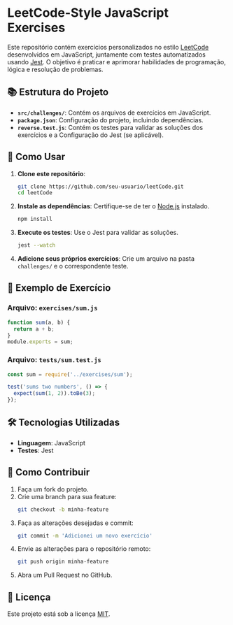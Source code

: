 # LeetCode-Style JavaScript Exercises

Este repositório contém exercícios personalizados no estilo [LeetCode](https://leetcode.com/) desenvolvidos em JavaScript, juntamente com testes automatizados usando [Jest](https://jestjs.io/). O objetivo é praticar e aprimorar habilidades de programação, lógica e resolução de problemas.

## 📚 Estrutura do Projeto

- **`src/challenges/`**: Contém os arquivos de exercícios em JavaScript.
- **`package.json`**: Configuração do projeto, incluindo dependências.
- **`reverse.test.js`**: Contém os testes para validar as soluções dos exercícios e a Configuração do Jest (se aplicável).

## 🚀 Como Usar

1. **Clone este repositório**:
   ```bash
   git clone https://github.com/seu-usuario/leetCode.git
   cd leetCode
   ```

2. **Instale as dependências**:
   Certifique-se de ter o [Node.js](https://nodejs.org/) instalado.
   ```bash
   npm install
   ```

3. **Execute os testes**:
   Use o Jest para validar as soluções.
   ```bash
   jest --watch
   ```

4. **Adicione seus próprios exercícios**:
   Crie um arquivo na pasta `challenges/` e o correspondente teste.

## 🧩 Exemplo de Exercício

### Arquivo: `exercises/sum.js`
```javascript
function sum(a, b) {
  return a + b;
}
module.exports = sum;
```

### Arquivo: `tests/sum.test.js`
```javascript
const sum = require('../exercises/sum');

test('sums two numbers', () => {
  expect(sum(1, 2)).toBe(3);
});
```

## 🛠️ Tecnologias Utilizadas

- **Linguagem**: JavaScript
- **Testes**: Jest

## 🤝 Como Contribuir

1. Faça um fork do projeto.
2. Crie uma branch para sua feature:
   ```bash
   git checkout -b minha-feature
   ```
3. Faça as alterações desejadas e commit:
   ```bash
   git commit -m 'Adicionei um novo exercício'
   ```
4. Envie as alterações para o repositório remoto:
   ```bash
   git push origin minha-feature
   ```
5. Abra um Pull Request no GitHub.

## 📜 Licença

Este projeto está sob a licença [MIT](LICENSE).

